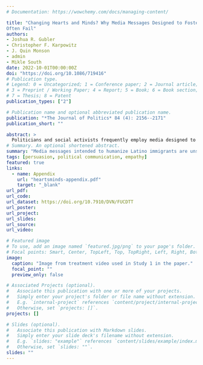 ```yaml
---
# Documentation: https://wowchemy.com/docs/managing-content/

title: "Changing Hearts and Minds? Why Media Messages Designed to Foster Empathy
Often Fail"
authors:
- Joshua R. Gubler
- Christopher F. Karpowitz
- J. Quin Monson
- admin
- Mikle South
date: 2022-10-01T00:00:00Z
doi: "https://doi.org/10.1086/719416"
# Publication type.
# Legend: 0 = Uncategorized; 1 = Conference paper; 2 = Journal article;
# 3 = Preprint / Working Paper; 4 = Report; 5 = Book; 6 = Book section;
# 7 = Thesis; 8 = Patent
publication_types: ["2"]

# Publication name and optional abbreviated publication name.
publication: "*The Journal of Politics* 84 (4): 2156--2171"
publication_short: ""

abstract: >
  Politicians and social activists frequently employ media designed to change hearts and minds by humanizing out-groups. These messages, it is assumed, lead to empathic concern, which motivates individuals to reconsider punitive policy attitudes. How effective is this approach? Using two experiments, we find that while media messages humanized Latinos for all respondents, the treatment messages produced the largest empathy response among those with the most positive prior attitudes. A key intended target of the media messages—those with the highest pretreatment antipathy toward the out-group—reported a dramatically lower increase in empathy. In a second study, we show that unpleasant affect from dissonance is one important mechanism driving these differential results. In both studies, treatments designed to provoke increased empathic concern produced little change in policy attitudes. Thus, changing hearts using empathy-inducing media is a complex task, making the ability to change minds elusive.
# Summary. An optional shortened abstract.
summary: "Media messages intended to humanize Latino immigrants are unsuccessful on the target audience, and dissonance is an important reason why---from survey experiments in 2012 and 2015."
tags: [persuasion, political communication, empathy]
featured: true
links:
  - name: Appendix
    url: "heartsminds-appendix.pdf"
    target: "_blank"
url_pdf:
url_code:
url_dataset: https://doi.org/10.7910/DVN/FUCDTT
url_poster:
url_project:
url_slides:
url_source:
url_video:

# Featured image
# To use, add an image named `featured.jpg/png` to your page's folder. 
# Focal points: Smart, Center, TopLeft, Top, TopRight, Left, Right, BottomLeft, Bottom, BottomRight.
image:
  caption: "Image from treatment video used in Study 1 in the paper."
  focal_point: ""
  preview_only: false

# Associated Projects (optional).
#   Associate this publication with one or more of your projects.
#   Simply enter your project's folder or file name without extension.
#   E.g. `internal-project` references `content/project/internal-project/index.md`.
#   Otherwise, set `projects: []`.
projects: []

# Slides (optional).
#   Associate this publication with Markdown slides.
#   Simply enter your slide deck's filename without extension.
#   E.g. `slides: "example"` references `content/slides/example/index.md`.
#   Otherwise, set `slides: ""`.
slides: ""
---
```

